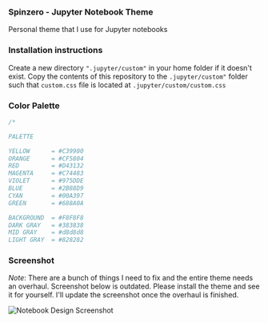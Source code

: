 ### Spinzero - Jupyter Notebook Theme
Personal theme that I use for Jupyter notebooks

### Installation instructions
Create a new directory `".jupyter/custom"` in your home folder if it doesn't exist.
Copy the contents of this repository to the `.jupyter/custom"` folder such that `custom.css` file is located at `.jupyter/custom/custom.css`

### Color Palette
```CSS
/*

PALETTE

YELLOW      = #C39900
ORANGE      = #CF5804
RED         = #D43132
MAGENTA     = #C74483
VIOLET      = #975DDE
BLUE        = #2B88D9
CYAN        = #00A397
GREEN       = #688A0A

BACKGROUND  = #F8F8F8
DARK GRAY   = #383838
MID GRAY    = #d8d8d8
LIGHT GRAY  = #828282

```

### Screenshot

*Note*: There are a bunch of things I need to fix and the entire theme needs an overhaul. Screenshot below is outdated. Please install the theme and see it for yourself. I'll update the screenshot once the overhaul is finished.

![Notebook Design Screenshot](https://github.com/neilpanchal/spinzero-jupyter-theme/raw/master/screenshot.png "Notebook Design")
